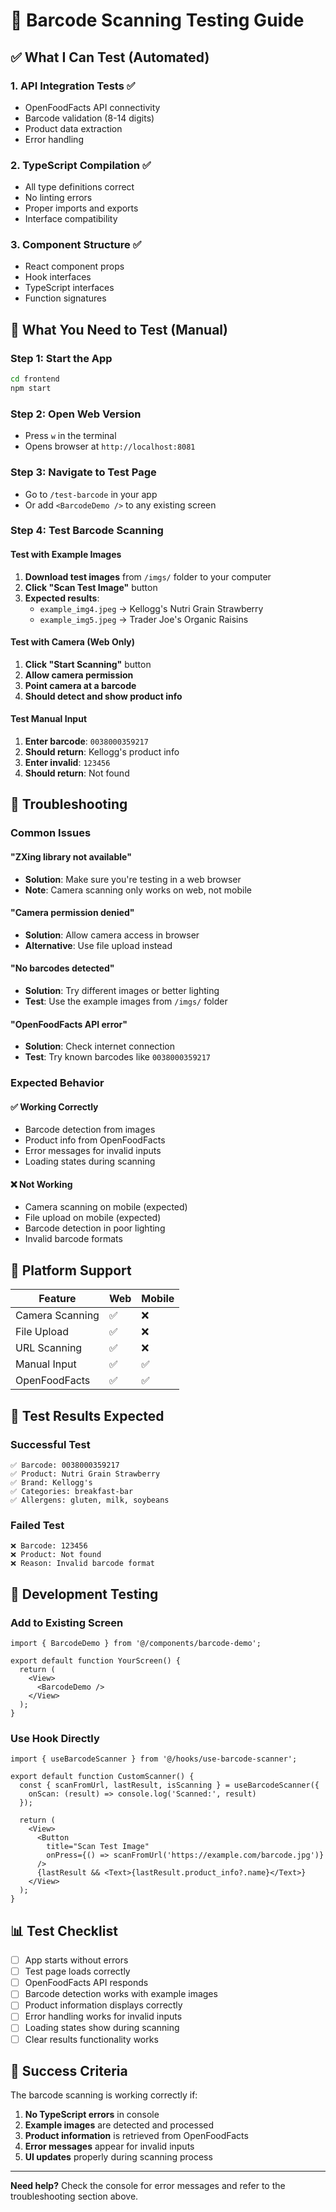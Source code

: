 # 🧪 Barcode Scanning Testing Guide

## ✅ **What I Can Test (Automated)**

### 1. **API Integration Tests** ✅
- OpenFoodFacts API connectivity
- Barcode validation (8-14 digits)
- Product data extraction
- Error handling

### 2. **TypeScript Compilation** ✅
- All type definitions correct
- No linting errors
- Proper imports and exports
- Interface compatibility

### 3. **Component Structure** ✅
- React component props
- Hook interfaces
- TypeScript interfaces
- Function signatures

## 🚀 **What You Need to Test (Manual)**

### **Step 1: Start the App**
```bash
cd frontend
npm start
```

### **Step 2: Open Web Version**
- Press `w` in the terminal
- Opens browser at `http://localhost:8081`

### **Step 3: Navigate to Test Page**
- Go to `/test-barcode` in your app
- Or add `<BarcodeDemo />` to any existing screen

### **Step 4: Test Barcode Scanning**

#### **Test with Example Images**
1. **Download test images** from `/imgs/` folder to your computer
2. **Click "Scan Test Image"** button
3. **Expected results**:
   - `example_img4.jpeg` → Kellogg's Nutri Grain Strawberry
   - `example_img5.jpeg` → Trader Joe's Organic Raisins

#### **Test with Camera (Web Only)**
1. **Click "Start Scanning"** button
2. **Allow camera permission**
3. **Point camera at a barcode**
4. **Should detect and show product info**

#### **Test Manual Input**
1. **Enter barcode**: `0038000359217`
2. **Should return**: Kellogg's product info
3. **Enter invalid**: `123456`
4. **Should return**: Not found

## 🐛 **Troubleshooting**

### **Common Issues**

#### **"ZXing library not available"**
- **Solution**: Make sure you're testing in a web browser
- **Note**: Camera scanning only works on web, not mobile

#### **"Camera permission denied"**
- **Solution**: Allow camera access in browser
- **Alternative**: Use file upload instead

#### **"No barcodes detected"**
- **Solution**: Try different images or better lighting
- **Test**: Use the example images from `/imgs/` folder

#### **"OpenFoodFacts API error"**
- **Solution**: Check internet connection
- **Test**: Try known barcodes like `0038000359217`

### **Expected Behavior**

#### **✅ Working Correctly**
- Barcode detection from images
- Product info from OpenFoodFacts
- Error messages for invalid inputs
- Loading states during scanning

#### **❌ Not Working**
- Camera scanning on mobile (expected)
- File upload on mobile (expected)
- Barcode detection in poor lighting
- Invalid barcode formats

## 📱 **Platform Support**

| Feature | Web | Mobile |
|---------|-----|--------|
| Camera Scanning | ✅ | ❌ |
| File Upload | ✅ | ❌ |
| URL Scanning | ✅ | ❌ |
| Manual Input | ✅ | ✅ |
| OpenFoodFacts | ✅ | ✅ |

## 🎯 **Test Results Expected**

### **Successful Test**
```
✅ Barcode: 0038000359217
✅ Product: Nutri Grain Strawberry
✅ Brand: Kellogg's
✅ Categories: breakfast-bar
✅ Allergens: gluten, milk, soybeans
```

### **Failed Test**
```
❌ Barcode: 123456
❌ Product: Not found
❌ Reason: Invalid barcode format
```

## 🔧 **Development Testing**

### **Add to Existing Screen**
```tsx
import { BarcodeDemo } from '@/components/barcode-demo';

export default function YourScreen() {
  return (
    <View>
      <BarcodeDemo />
    </View>
  );
}
```

### **Use Hook Directly**
```tsx
import { useBarcodeScanner } from '@/hooks/use-barcode-scanner';

export default function CustomScanner() {
  const { scanFromUrl, lastResult, isScanning } = useBarcodeScanner({
    onScan: (result) => console.log('Scanned:', result)
  });
  
  return (
    <View>
      <Button 
        title="Scan Test Image"
        onPress={() => scanFromUrl('https://example.com/barcode.jpg')}
      />
      {lastResult && <Text>{lastResult.product_info?.name}</Text>}
    </View>
  );
}
```

## 📊 **Test Checklist**

- [ ] App starts without errors
- [ ] Test page loads correctly
- [ ] OpenFoodFacts API responds
- [ ] Barcode detection works with example images
- [ ] Product information displays correctly
- [ ] Error handling works for invalid inputs
- [ ] Loading states show during scanning
- [ ] Clear results functionality works

## 🎉 **Success Criteria**

The barcode scanning is working correctly if:
1. **No TypeScript errors** in console
2. **Example images** are detected and processed
3. **Product information** is retrieved from OpenFoodFacts
4. **Error messages** appear for invalid inputs
5. **UI updates** properly during scanning process

---

**Need help?** Check the console for error messages and refer to the troubleshooting section above.

